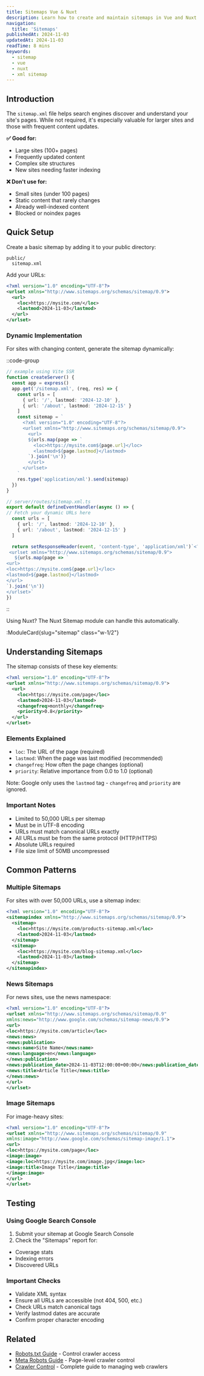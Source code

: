 ```yaml
---
title: Sitemaps Vue & Nuxt
description: Learn how to create and maintain sitemaps in Vue and Nuxt applications.
navigation:
  title: 'Sitemaps'
publishedAt: 2024-11-03
updatedAt: 2024-11-03
readTime: 8 mins
keywords:
  - sitemap
  - vue
  - nuxt
  - xml sitemap
---
```


## Introduction

The `sitemap.xml` file helps search engines discover and understand your site's pages. While not required, it's especially valuable for larger sites and those with frequent content updates.

**✅ Good for:**

- Large sites (100+ pages)
- Frequently updated content
- Complex site structures
- New sites needing faster indexing

**❌ Don't use for:**

- Small sites (under 100 pages)
- Static content that rarely changes
- Already well-indexed content
- Blocked or noindex pages

## Quick Setup

Create a basic sitemap by adding it to your public directory:

```dir
public/
  sitemap.xml
```

Add your URLs:

```xml
<?xml version="1.0" encoding="UTF-8"?>
<urlset xmlns="http://www.sitemaps.org/schemas/sitemap/0.9">
  <url>
    <loc>https://mysite.com/</loc>
    <lastmod>2024-11-03</lastmod>
  </url>
</urlset>
```

### Dynamic Implementation

For sites with changing content, generate the sitemap dynamically:

::code-group

```ts [Vue]
// example using Vite SSR
function createServer() {
  const app = express()
  app.get('/sitemap.xml', (req, res) => {
    const urls = [
      { url: '/', lastmod: '2024-12-10' },
      { url: '/about', lastmod: '2024-12-15' }
    ]
    const sitemap = `
      <?xml version="1.0" encoding="UTF-8"?>
      <urlset xmlns="http://www.sitemaps.org/schemas/sitemap/0.9">
        <url>
        ${urls.map(page => `
          <loc>https://mysite.com${page.url}</loc>
          <lastmod>${page.lastmod}</lastmod>
        `).join('\n')}
        </url>
      </urlset>
    `
    res.type('application/xml').send(sitemap)
  })
}
```

```ts [Nuxt]
// server/routes/sitemap.xml.ts
export default defineEventHandler(async () => {
// Fetch your dynamic URLs here
  const urls = [
    { url: '/', lastmod: '2024-12-10' },
    { url: '/about', lastmod: '2024-12-15' }
  ]

  return setResponseHeader(event, 'content-type', 'application/xml')`<?xml version="1.0" encoding="UTF-8"?>
 <urlset xmlns="http://www.sitemaps.org/schemas/sitemap/0.9">
   ${urls.map(page => `
<url>
<loc>https://mysite.com${page.url}</loc>
<lastmod>${page.lastmod}</lastmod>
</url>
`).join('\n')}
</urlset>`
})
```

::

Using Nuxt? The Nuxt Sitemap module can handle this automatically.

:ModuleCard{slug="sitemap" class="w-1/2"}

## Understanding Sitemaps

The sitemap consists of these key elements:

```xml
<?xml version="1.0" encoding="UTF-8"?>
<urlset xmlns="http://www.sitemaps.org/schemas/sitemap/0.9">
  <url>
    <loc>https://mysite.com/page</loc>
    <lastmod>2024-11-03</lastmod>
    <changefreq>monthly</changefreq>
    <priority>0.8</priority>
  </url>
</urlset>
```

### Elements Explained

- `loc`: The URL of the page (required)
- `lastmod`: When the page was last modified (recommended)
- `changefreq`: How often the page changes (optional)
- `priority`: Relative importance from 0.0 to 1.0 (optional)

Note: Google only uses the `lastmod` tag - `changefreq` and `priority` are ignored.

### Important Notes

- Limited to 50,000 URLs per sitemap
- Must be in UTF-8 encoding
- URLs must match canonical URLs exactly
- All URLs must be from the same protocol (HTTP/HTTPS)
- Absolute URLs required
- File size limit of 50MB uncompressed

## Common Patterns

### Multiple Sitemaps

For sites with over 50,000 URLs, use a sitemap index:

```xml
<?xml version="1.0" encoding="UTF-8"?>
<sitemapindex xmlns="http://www.sitemaps.org/schemas/sitemap/0.9">
  <sitemap>
    <loc>https://mysite.com/products-sitemap.xml</loc>
    <lastmod>2024-11-03</lastmod>
  </sitemap>
  <sitemap>
    <loc>https://mysite.com/blog-sitemap.xml</loc>
    <lastmod>2024-11-03</lastmod>
  </sitemap>
</sitemapindex>
```

### News Sitemaps

For news sites, use the news namespace:

```xml
<?xml version="1.0" encoding="UTF-8"?>
<urlset xmlns="http://www.sitemaps.org/schemas/sitemap/0.9"
xmlns:news="http://www.google.com/schemas/sitemap-news/0.9">
<url>
<loc>https://mysite.com/article</loc>
<news:news>
<news:publication>
<news:name>Site Name</news:name>
<news:language>en</news:language>
</news:publication>
<news:publication_date>2024-11-03T12:00:00+00:00</news:publication_date>
<news:title>Article Title</news:title>
</news:news>
</url>
</urlset>
```

### Image Sitemaps

For image-heavy sites:

```xml
<?xml version="1.0" encoding="UTF-8"?>
<urlset xmlns="http://www.sitemaps.org/schemas/sitemap/0.9"
xmlns:image="http://www.google.com/schemas/sitemap-image/1.1">
<url>
<loc>https://mysite.com/page</loc>
<image:image>
<image:loc>https://mysite.com/image.jpg</image:loc>
<image:title>Image Title</image:title>
</image:image>
</url>
</urlset>
```

## Testing

### Using Google Search Console

1. Submit your sitemap at Google Search Console
2. Check the "Sitemaps" report for:
  - Coverage stats
  - Indexing errors
  - Discovered URLs

### Important Checks

- Validate XML syntax
- Ensure all URLs are accessible (not 404, 500, etc.)
- Check URLs match canonical tags
- Verify lastmod dates are accurate
- Confirm proper character encoding

## Related

- [Robots.txt Guide](/learn/controlling-crawlers/robots) - Control crawler access
- [Meta Robots Guide](/learn/controlling-crawlers/meta-tags) - Page-level crawler control
- [Crawler Control](/learn/controlling-crawlers) - Complete guide to managing web crawlers
